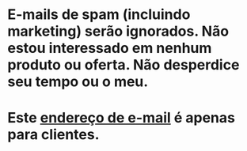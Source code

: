 # E-mails de spam (incluindo marketing) serão ignorados. Não estou interessado em nenhum produto ou oferta. Não desperdice seu tempo ou o meu.
# Este [endereço de e-mail](mailto:castillos-02.sismica@icloud.com) é apenas para clientes.
